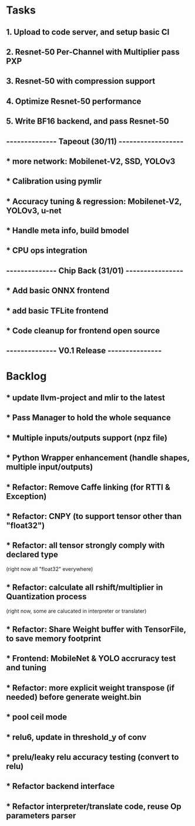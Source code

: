 
# Tasks

## 1. Upload to code server, and setup basic CI

## 2. Resnet-50 Per-Channel with Multiplier pass PXP

## 3. Resnet-50 with compression support

## 4. Optimize Resnet-50 performance

## 5. Write BF16 backend, and pass Resnet-50

## -------------- Tapeout (30/11)   ------------------

## * more network: Mobilenet-V2, SSD, YOLOv3

## * Calibration using pymlir

## * Accuracy tuning & regression: Mobilenet-V2, YOLOv3, u-net

## * Handle meta info, build bmodel

## * CPU ops integration

## -------------- Chip Back (31/01) ----------------

## * Add basic ONNX frontend

## * add basic TFLite frontend

## * Code cleanup for frontend open source

## -------------- V0.1 Release ---------------

# Backlog

## * update llvm-project and mlir to the latest

## * Pass Manager to hold the whole sequance

## * Multiple inputs/outputs support (npz file)

## * Python Wrapper enhancement (handle shapes, multiple input/outputs)

## * Refactor: Remove Caffe linking (for RTTI & Exception)

## * Refactor: CNPY (to support tensor other than "float32")

## * Refactor: all tensor strongly comply with declared type

(right now all "float32" everywhere)

## * Refactor: calculate all rshift/multiplier in Quantization process

(right now, some are calucated in interpreter or translater)

## * Refactor: Share Weight buffer with TensorFile, to save memory footprint

## * Frontend: MobileNet & YOLO accruracy test and tuning

## * Refactor: more explicit weight transpose (if needed) before generate weight.bin

## * pool ceil mode

## * relu6, update in threshold_y of conv

## * prelu/leaky relu accuracy testing (convert to relu)

## * Refactor backend interface

## * Refactor interpreter/translate code, reuse Op parameters parser
